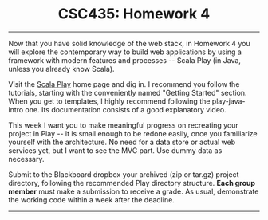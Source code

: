<html>
<body>
<center>
<h1>CSC435: Homework 4</h1>
</center>
<hr />
<p>Now that you have solid knowledge of the web stack, in Homework 4 you will explore the contemporary way to build web applications by using a framework with modern features and processes -- Scala Play (in Java, unless you already know Scala).</p>
<p>Visit the <a href="https://www.playframework.com/">Scala Play</a> home page and dig in. I recommend you follow the tutorials, starting with the conveniently named "Getting Started" section. When you get to templates, I highly recommend following the play-java-intro one. Its documentation consists of a good explanatory video.</p>
<p>This week I want you to make meaningful progress on recreating your project in Play -- it is small enough to be redone easily, once you familiarize yourself with the architecture. No need for a data store or actual web services yet, but I want to see the MVC part. Use dummy data as necessary.</p>
<p>Submit to the Blackboard dropbox your archived (zip or tar.gz) project directory, following the recommended Play directory structure. <b>Each group member</b> must make a submission to receive a grade. As usual, demonstrate the working code within a week after the deadline.</p>
<hr />
</body>
</html>
